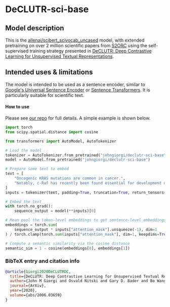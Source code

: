 # DeCLUTR-sci-base

## Model description

This is the [allenai/scibert_scivocab_uncased](https://huggingface.co/allenai/scibert_scivocab_uncased) model, with extended pretraining on over 2 million scientific papers from [S2ORC](https://github.com/allenai/s2orc/) using the self-supervised training strategy presented in [DeCLUTR: Deep Contrastive Learning for Unsupervised Textual Representations](https://arxiv.org/abs/2006.03659).

## Intended uses & limitations

The model is intended to be used as a sentence encoder, similar to [Google's Universal Sentence Encoder](https://tfhub.dev/google/universal-sentence-encoder/4) or [Sentence Transformers](https://github.com/UKPLab/sentence-transformers). It is particularly suitable for scientific text.

#### How to use

Please see [our repo](https://github.com/JohnGiorgi/DeCLUTR) for full details. A simple example is shown below.

```python
import torch
from scipy.spatial.distance import cosine

from transformers import AutoModel, AutoTokenizer

# Load the model
tokenizer = AutoTokenizer.from_pretrained("johngiorgi/declutr-sci-base")
model = AutoModel.from_pretrained("johngiorgi/declutr-sci-base")

# Prepare some text to embed
text = [
    "Oncogenic KRAS mutations are common in cancer.",
    "Notably, c-Raf has recently been found essential for development of K-Ras-driven NSCLCs.",
]
inputs = tokenizer(text, padding=True, truncation=True, return_tensors="pt")

# Embed the text
with torch.no_grad():
    sequence_output = model(**inputs)[0]

# Mean pool the token-level embeddings to get sentence-level embeddings
embeddings = torch.sum(
    sequence_output * inputs["attention_mask"].unsqueeze(-1), dim=1
) / torch.clamp(torch.sum(inputs["attention_mask"], dim=1, keepdims=True), min=1e-9)

# Compute a semantic similarity via the cosine distance
semantic_sim = 1 - cosine(embeddings[0], embeddings[1])
```

### BibTeX entry and citation info

```bibtex
@article{Giorgi2020DeCLUTRDC,
  title={DeCLUTR: Deep Contrastive Learning for Unsupervised Textual Representations},
  author={John M Giorgi and Osvald Nitski and Gary D. Bader and Bo Wang},
  journal={ArXiv},
  year={2020},
  volume={abs/2006.03659}
}
```